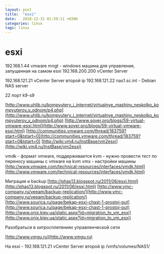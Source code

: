 ```yaml
---
layout: post
title:  "esxi"
date:   2018-12-31 01:59:11 +0300
categories: linux
tags: linux
---
```


# esxi
192.168.1.44 vmware mngt - windows машина для управления, запущенная на самом esxi
192.168.200.200 vCenter Server

192.168.121.21 vCenter Server второй ip
192.168.121.22 nas1.sc.int - Debian NAS server

22 порт k9-s9







[http://www.uhlib.ru/kompyutery_i_internet/virtualnye_mashiny_neskolko_kompyuterov_v_odnom/p4.php](http://www.uhlib.ru/kompyutery_i_internet/virtualnye_mashiny_neskolko_kompyuterov_v_odnom/p4.php)
[http://www.sover.pro/blogs/59-virtual-vmware-esxi.html](http://www.sover.pro/blogs/59-virtual-vmware-esxi.html)
[http://communities.vmware.com/thread/183759?start=0&tstart=0](http://communities.vmware.com/thread/183759?start=0&tstart=0)
[http://wiki.vm4.ru/InstBase/vm2esxi](http://wiki.vm4.ru/InstBase/vm2esxi)

vmdk - формат vmware, поддерживается kvm - нужно провести тест по переносу машины с vmware на kvm
vmx - настройки машины
[http://www.vmware.com/technical-resources/interfaces/vmdk.html](http://www.vmware.com/technical-resources/interfaces/vmdk.html)

Миграция и backup
[http://phas13.blogspot.ru/2011/06/esxi.html](http://phas13.blogspot.ru/2011/06/esxi.html)
[http://www.vmc-company.ru/veeam/backup-replication/](http://www.vmc-company.ru/veeam/backup-replication/)
[http://www.sourica.ru/page/bekap-esxi-chast-1-prostoj-put](http://www.sourica.ru/page/bekap-esxi-chast-1-prostoj-put)
[http://www.onix.kiev.ua/static.aspx?id=migration_to_vm_esxi](http://www.onix.kiev.ua/static.aspx?id=migration_to_vm_esxi)

Разобраться в хитросплетениях управленческой сети

[http://www.vmgu.ru](http://www.vmgu.ru)



На esxi - 192.168.121.21 vCenter Server второй ip
/vmfs/volumes/NAS1/
